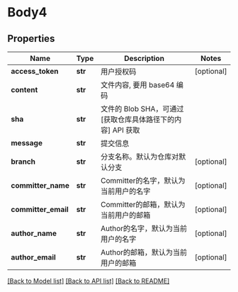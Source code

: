# Body4

## Properties
Name | Type | Description | Notes
------------ | ------------- | ------------- | -------------
**access_token** | **str** | 用户授权码 | [optional] 
**content** | **str** | 文件内容, 要用 base64 编码 | 
**sha** | **str** | 文件的 Blob SHA，可通过 [获取仓库具体路径下的内容] API 获取 | 
**message** | **str** | 提交信息 | 
**branch** | **str** | 分支名称。默认为仓库对默认分支 | [optional] 
**committer_name** | **str** | Committer的名字，默认为当前用户的名字 | [optional] 
**committer_email** | **str** | Committer的邮箱，默认为当前用户的邮箱 | [optional] 
**author_name** | **str** | Author的名字，默认为当前用户的名字 | [optional] 
**author_email** | **str** | Author的邮箱，默认为当前用户的邮箱 | [optional] 

[[Back to Model list]](../README.md#documentation-for-models) [[Back to API list]](../README.md#documentation-for-api-endpoints) [[Back to README]](../README.md)


